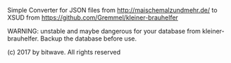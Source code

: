 
Simple Converter for JSON files from http://maischemalzundmehr.de/ to XSUD from https://github.com/Gremmel/kleiner-brauhelfer

WARNING: unstable and maybe dangerous for your database from kleiner-brauhelfer. Backup the database before use.

(c) 2017 by bitwave. All rights reserved